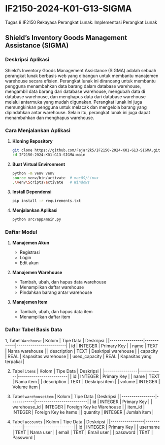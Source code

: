 # IF2150-2024-K01-G13-SIGMA
Tugas 8 IF2150 Rekayasa Perangkat Lunak: Implementasi Perangkat Lunak

## Shield’s Inventory Goods Management Assistance (SIGMA)

### Deskripsi Aplikasi
Shield’s Inventory Goods Management Assistance (SIGMA) adalah sebuah perangkat lunak berbasis web yang dibangun untuk membantu manajemen warehouse secara efisien. Perangkat lunak ini  dirancang untuk  membantu pengguna menambahkan data barang dalam database warehouse, mengambil data barang dari database warehouse, mengubah data di database warehouse, dan menghapus data dari database warehouse melalui antarmuka yang mudah digunakan. Perangkat lunak ini juga memungkinkan pengguna untuk melacak dan mengelola barang yang dipindahkan antar warehouse. Selain itu, perangkat lunak ini juga dapat menambahkan dan menghapus warehouse.

### Cara Menjalankan Aplikasi
1. **Kloning Repository**
   ```bash
   git clone https://github.com/Fajar2k5/IF2150-2024-K01-G13-SIGMA.git
   cd IF2150-2024-K01-G13-SIGMA-main
   ```
2. **Buat Virtual Environment**
   ```bash
   python -m venv venv
   source venv/bin/activate  # macOS/Linux
   .\venv\Scripts\activate   # Windows
   ```

3. **Install Dependensi**
   ```bash
   pip install -r requirements.txt
   ```

4. **Menjalankan Aplikasi**
   ```bash
   python src/app/main.py
   ```

### Daftar Modul
1. **Manajemen Akun**
   - Registrasi 
   - Login
   - Edit akun

2. **Manajemen Warehouse**
   - Tambah, ubah, dan hapus data warehouse
   - Menampilkan daftar warehouse
   - Pindahkan barang antar warehouse

3. **Manajemen Item**
   - Tambah, ubah, dan hapus data item
   - Menampilkan daftar item

### Daftar Tabel Basis Data
1, Tabel `Warehouse`
| Kolom           | Tipe Data  | Deskripsi               |
|-----------------|------------|-------------------------|
| id              | INTEGER    | Primary Key             |
| name            | TEXT       | Nama warehouse          |
| description     | TEXT       | Deskripsi warehouse     |
| capacity        | REAL       | Kapasitas warehouse     |
| used_capacity   | REAL       | Kapasitas yang terpakai |

2. Tabel `items`
| Kolom           | Tipe Data  | Deskripsi               |
|-----------------|------------|-------------------------|
| id              | INTEGER    | Primary Key             |
| name            | TEXT       | Nama item               |
| description     | TEXT       | Deskripsi item          |
| volume          | INTEGER    | Volume item             |

3. Tabel `warehouseitem`
| Kolom           | Tipe Data  | Deskripsi                |
|-----------------|------------|--------------------------|
| id              | INTEGER    | Primary Key              |
| warehouse_id    | INTEGER    | Foreign Key ke Warehouse |
| item_id         | INTEGER    | Foreign Key ke Items     |
| quantity        | INTEGER    | Jumlah item              |

4. Tabel `accounts`
| Kolom           | Tipe Data  | Deskripsi               |
|-----------------|------------|-------------------------|
| id              | INTEGER    | Primary Key             |
| username        | TEXT       | Nama user               |
| email           | TEXT       | Email user              |
| password        | TEXT       | Password                |